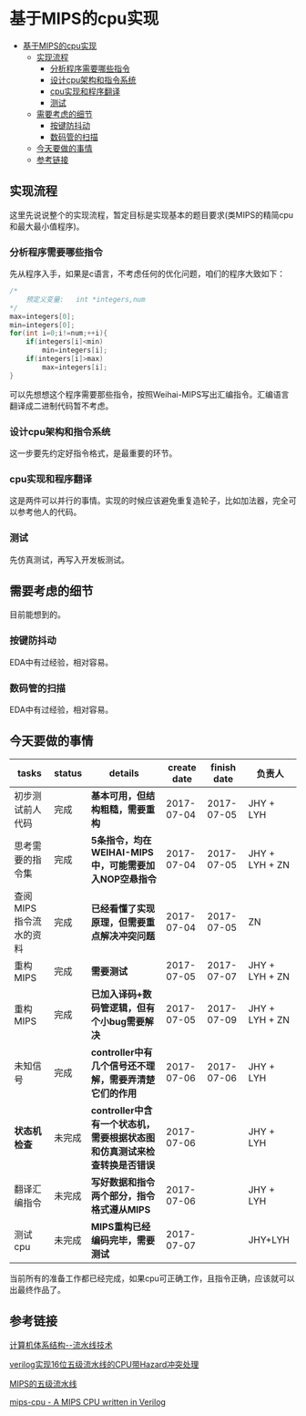 # 基于MIPS的cpu实现
<!-- TOC -->

- [基于MIPS的cpu实现](#基于mips的cpu实现)
    - [实现流程](#实现流程)
        - [分析程序需要哪些指令](#分析程序需要哪些指令)
        - [设计cpu架构和指令系统](#设计cpu架构和指令系统)
        - [cpu实现和程序翻译](#cpu实现和程序翻译)
        - [测试](#测试)
    - [需要考虑的细节](#需要考虑的细节)
        - [按键防抖动](#按键防抖动)
        - [数码管的扫描](#数码管的扫描)
    - [今天要做的事情](#今天要做的事情)
    - [参考链接](#参考链接)

<!-- /TOC -->

## 实现流程

这里先说说整个的实现流程，暂定目标是实现基本的题目要求(类MIPS的精简cpu和最大最小值程序)。

### 分析程序需要哪些指令
先从程序入手，如果是c语言，不考虑任何的优化问题，咱们的程序大致如下：
```c
/*
    预定义变量:   int *integers,num
*/
max=integers[0];
min=integers[0];
for(int i=0;i!=num;++i){
    if(integers[i]<min)
        min=integers[i];
    if(integers[i]>max)
        max=integers[i];
}
```
可以先想想这个程序需要那些指令，按照Weihai-MIPS写出汇编指令。汇编语言翻译成二进制代码暂不考虑。

### 设计cpu架构和指令系统
这一步要先约定好指令格式，是最重要的环节。

### cpu实现和程序翻译
这是两件可以并行的事情。实现的时候应该避免重复造轮子，比如加法器，完全可以参考他人的代码。

### 测试
先仿真测试，再写入开发板测试。

## 需要考虑的细节
目前能想到的。
### 按键防抖动
EDA中有过经验，相对容易。

### 数码管的扫描    
EDA中有过经验，相对容易。

## 今天要做的事情

|tasks|status|details|create date|finish date|负责人|
|-|-|-|-|-|-|
|初步测试前人代码|完成|**基本可用，但结构粗糙，需要重构**|2017-07-04|2017-07-05|JHY + LYH|
|思考需要的指令集|完成|**5条指令，均在WEIHAI-MIPS中，可能需要加入NOP空悬指令**|2017-07-04|2017-07-05|JHY + LYH + ZN|
|查阅MIPS指令流水的资料|完成|**已经看懂了实现原理，但需要重点解决冲突问题**|2017-07-04|2017-07-05|ZN|
|重构MIPS|完成|**需要测试**|2017-07-05|2017-07-07|JHY + LYH + ZN|
|重构MIPS|完成|**已加入译码+数码管逻辑，但有个小bug需要解决**|2017-07-05|2017-07-09|JHY + LYH + ZN|
|未知信号|完成|**controller中有几个信号还不理解，需要弄清楚它们的作用**|2017-07-06|2017-07-06|JHY + LYH|
|**状态机检查**|未完成|**controller中含有一个状态机，需要根据状态图和仿真测试来检查转换是否错误**|2017-07-06||JHY + LYH|
|翻译汇编指令|未完成|**写好数据和指令两个部分，指令格式遵从MIPS**|2017-07-06||JHY + LYH|
|测试cpu|未完成|**MIPS重构已经编码完毕，需要测试**|2017-07-07||JHY+LYH|

当前所有的准备工作都已经完成，如果cpu可正确工作，且指令正确，应该就可以出最终作品了。

## 参考链接

[计算机体系结构--流水线技术](http://www.cnblogs.com/CorePower/p/CorePower.html)

[verilog实现16位五级流水线的CPU带Hazard冲突处理](http://www.cnblogs.com/wsine/p/4661147.html)

[MIPS的五级流水线](http://imgtec.eefocus.com/article/10-07/1968501278904262.html)

[mips-cpu - A MIPS CPU written in Verilog](https://github.com/jmahler/mips-cpu)